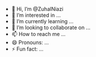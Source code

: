 - 👋 Hi, I’m @ZuhalNiazi
- 👀 I’m interested in ...
- 🌱 I’m currently learning ...
- 💞️ I’m looking to collaborate on ...
- 📫 How to reach me ...
- 😄 Pronouns: ...
- ⚡ Fun fact: ...

<!---
ZuhalNiazi/ZuhalNiazi is a ✨ special ✨ repository because its `README.md` (this file) appears on your GitHub profile.
You can click the Preview link to take a look at your changes.
--->
